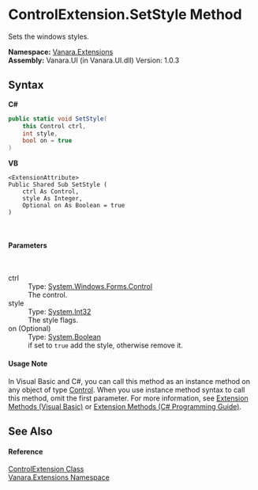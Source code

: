 # ControlExtension.SetStyle Method 
 

Sets the windows styles.

**Namespace:**&nbsp;<a href="9abe54ff-18ce-e333-beed-30e855655381">Vanara.Extensions</a><br />**Assembly:**&nbsp;Vanara.UI (in Vanara.UI.dll) Version: 1.0.3

## Syntax

**C#**<br />
``` C#
public static void SetStyle(
	this Control ctrl,
	int style,
	bool on = true
)
```

**VB**<br />
``` VB
<ExtensionAttribute>
Public Shared Sub SetStyle ( 
	ctrl As Control,
	style As Integer,
	Optional on As Boolean = true
)
```

<br />

#### Parameters
&nbsp;<dl><dt>ctrl</dt><dd>Type: <a href="http://msdn2.microsoft.com/en-us/library/36cd312w" target="_blank">System.Windows.Forms.Control</a><br />The control.</dd><dt>style</dt><dd>Type: <a href="http://msdn2.microsoft.com/en-us/library/td2s409d" target="_blank">System.Int32</a><br />The style flags.</dd><dt>on (Optional)</dt><dd>Type: <a href="http://msdn2.microsoft.com/en-us/library/a28wyd50" target="_blank">System.Boolean</a><br />if set to `true` add the style, otherwise remove it.</dd></dl>

#### Usage Note
In Visual Basic and C#, you can call this method as an instance method on any object of type <a href="http://msdn2.microsoft.com/en-us/library/36cd312w" target="_blank">Control</a>. When you use instance method syntax to call this method, omit the first parameter. For more information, see <a href="http://msdn.microsoft.com/en-us/library/bb384936.aspx">Extension Methods (Visual Basic)</a> or <a href="http://msdn.microsoft.com/en-us/library/bb383977.aspx">Extension Methods (C# Programming Guide)</a>.

## See Also


#### Reference
<a href="ccd6a3d6-cafd-3c05-1f87-8ef6e3a4b593">ControlExtension Class</a><br /><a href="9abe54ff-18ce-e333-beed-30e855655381">Vanara.Extensions Namespace</a><br />